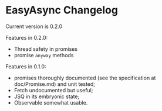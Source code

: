 #  EasyAsync Changelog

Current version is 0.2.0

Features in 0.2.0:
+ Thread safety in promises
+ promise `anyway` methods

Features in 0.1.0:
+ promises thoroughly documented (see the specification at doc/Promise.md) and unit tested;
+ Fetch undocumented but useful;
+ JSQ in its embryonic state;
+ Observable somewhat usable.



